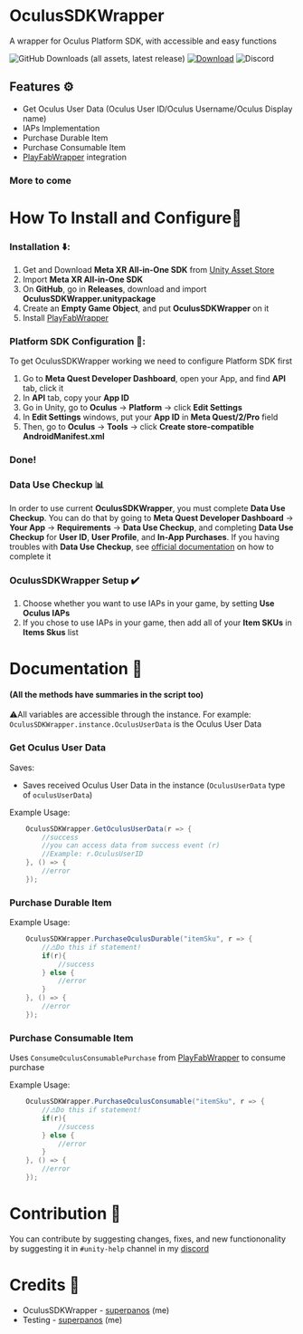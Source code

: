 # OculusSDKWrapper
A wrapper for Oculus Platform SDK, with accessible and easy functions

![GitHub Downloads (all assets, latest release)](https://img.shields.io/github/downloads/superpanos/OculusSDKWrapper/latest/total)
[![Download](https://img.shields.io/badge/Download-blue.svg)](https://github.com/superpanos/OculusSDKWrapper/releases)
![Discord](https://img.shields.io/discord/1045754111842320414)

## Features ⚙️
- Get Oculus User Data (Oculus User ID/Oculus Username/Oculus Display name)
- IAPs Implementation
- Purchase Durable Item
- Purchase Consumable Item
- [PlayFabWrapper](https://github.com/superpanos/PlayFabWrapper) integration
### More to come

# How To Install and Configure📲
### Installation ⬇️:
1. Get and Download **Meta XR All-in-One SDK** from [Unity Asset Store](https://assetstore.unity.com/packages/tools/integration/meta-xr-all-in-one-sdk-269657)
2. Import **Meta XR All-in-One SDK**
3. On **GitHub**, go in **Releases**, download and import **OculusSDKWrapper.unitypackage**
4. Create an **Empty Game Object**, and put **OculusSDKWrapper** on it
5. Install [PlayFabWrapper](https://github.com/superpanos/PlayFabWrapper)

### Platform SDK Configuration 🔧:
To get OculusSDKWrapper working we need to configure Platform SDK first

1. Go to **Meta Quest Developer Dashboard**, open your App, and find **API** tab, click it
2. In **API** tab, copy your **App ID**
3. Go in Unity, go to **Oculus** -> **Platform** -> click **Edit Settings**
4. In **Edit Settings** windows, put your **App ID** in **Meta Quest/2/Pro** field
5. Then, go to **Oculus** -> **Tools** -> click **Create store-compatible AndroidManifest.xml**
### Done!

### Data Use Checkup 📊
In order to use current **OculusSDKWrapper**, you must complete **Data Use Checkup**. You can do that by going to **Meta Quest Developer Dashboard** -> **Your App** -> **Requirements** -> **Data Use Checkup**, and completing **Data Use Checkup** for **User ID**, **User Profile**, and **In-App Purchases**. If you having troubles with **Data Use Checkup**, see [official documentation](https://developer.oculus.com/resources/publish-data-use/) on how to complete it

### OculusSDKWrapper Setup ✔️
1. Choose whether you want to use IAPs in your game, by setting **Use Oculus IAPs** 
2. If you chose to use IAPs in your game, then add all of your **Item SKUs** in **Items Skus** list

# Documentation 📑

#### (All the methods have summaries in the script too)
⚠️All variables are accessible through the instance. For example: `OculusSDKWrapper.instance.OculusUserData` is the Oculus User Data

### Get Oculus User Data

Saves:

- Saves received Oculus User Data in the instance (`OculusUserData` type of `oculusUserData`)

Example Usage:
```csharp
    OculusSDKWrapper.GetOculusUserData(r => {
        //success
        //you can access data from success event (r)
        //Example: r.OculusUserID
    }, () => {
        //error
    });
```

### Purchase Durable Item

Example Usage:
```csharp
    OculusSDKWrapper.PurchaseOculusDurable("itemSku", r => {
        //⚠️Do this if statement!
        if(r){
            //success
        } else {
            //error
        }
    }, () => {
        //error
    });
```

### Purchase Consumable Item

Uses `ConsumeOculusConsumablePurchase` from [PlayFabWrapper](https://github.com/superpanos/PlayFabWrapper) to consume purchase

Example Usage:
```csharp
    OculusSDKWrapper.PurchaseOculusConsumable("itemSku", r => {
        //⚠️Do this if statement!
        if(r){
            //success
        } else {
            //error
        }
    }, () => {
        //error
    });
```

# Contribution 🤝
You can contribute by suggesting changes, fixes, and new functiononality by suggesting it in `#unity-help` channel in my [discord](https://discord.gg/catosvr)

# Credits 🙌

- OculusSDKWrapper - [superpanos](https://github.com/superpanos) (me)
- Testing - [superpanos](https://github.com/superpanos) (me)
